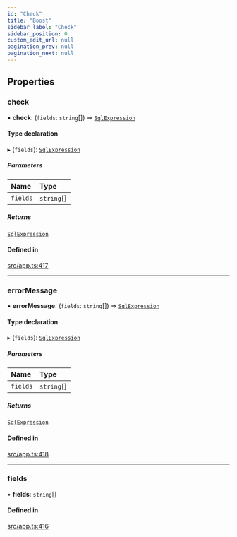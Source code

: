 ```yaml
---
id: "Check"
title: "Boost"
sidebar_label: "Check"
sidebar_position: 0
custom_edit_url: null
pagination_prev: null
pagination_next: null
---
```


## Properties

### check

• **check**: (`fields`: `string`[]) => [`SqlExpression`](../namespaces/yom.md#sqlexpression)

#### Type declaration

▸ (`fields`): [`SqlExpression`](../namespaces/yom.md#sqlexpression)

##### Parameters

| Name | Type |
| :------ | :------ |
| `fields` | `string`[] |

##### Returns

[`SqlExpression`](../namespaces/yom.md#sqlexpression)

#### Defined in

[src/app.ts:417](https://github.com/yolmio/boost/blob/b239488/src/app.ts#L417)

___

### errorMessage

• **errorMessage**: (`fields`: `string`[]) => [`SqlExpression`](../namespaces/yom.md#sqlexpression)

#### Type declaration

▸ (`fields`): [`SqlExpression`](../namespaces/yom.md#sqlexpression)

##### Parameters

| Name | Type |
| :------ | :------ |
| `fields` | `string`[] |

##### Returns

[`SqlExpression`](../namespaces/yom.md#sqlexpression)

#### Defined in

[src/app.ts:418](https://github.com/yolmio/boost/blob/b239488/src/app.ts#L418)

___

### fields

• **fields**: `string`[]

#### Defined in

[src/app.ts:416](https://github.com/yolmio/boost/blob/b239488/src/app.ts#L416)
